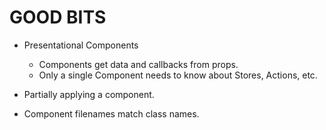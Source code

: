 # GOOD BITS

* Presentational Components
  * Components get data and callbacks from props.
  * Only a single Component needs to know about Stores, Actions, etc.

* Partially applying a component.

* Component filenames match class names.
